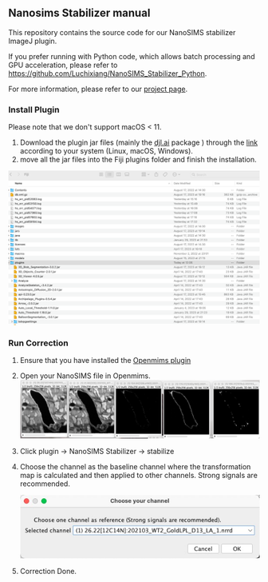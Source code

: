 ## Nanosims Stabilizer manual

This repository contains the source code for our NanoSIMS stabilizer ImageJ plugin. 

If you prefer running with Python code, which allows batch processing and GPU acceleration, please refer to https://github.com/Luchixiang/NanoSIMS_Stabilizer_Python. 

For more information, please refer to our [project page](https://www.haibojianglab.com/nanosims-stabilizer). 
### Install Plugin

Please note that we don't support macOS < 11.  

1. Download the plugin jar files (mainly the [djl.ai](https://djl.ai/) package ) through the [link](https://connecthkuhk-my.sharepoint.com/:f:/g/personal/u3590540_connect_hku_hk/Ejyw6saUUttCkM6umHp4L5YB7MmQ9e3_fSJ8PNjlZiCgUg?e=Y4krzx) according to your system (Linux, macOS, Windows). 
3. move all the jar files into the Fiji plugins folder and finish the installation.

![image-20230822121808072](./img/install.png)

### Run Correction

1. Ensure that you have installed the [Openmims plugin](https://usermanual.wiki/Pdf/OpenMimsManual.682350371.pdf)
2. Open your NanoSIMS file in Openmims. ![image-20240108200032432](./img/openmims.png)

3. Click plugin -> NanoSIMS Stabilizer -> stabilize

4. Choose the channel as the baseline channel where the transformation map is calculated and then applied to other channels. Strong signals are recommended. 

   ![image-20240108200232561](./img/channel.jpg)

5. Correction Done. 